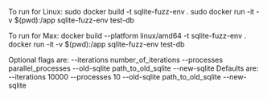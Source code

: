 To run for Linux:
sudo docker build -t sqlite-fuzz-env .
sudo docker run -it -v $(pwd):/app  sqlite-fuzz-env test-db

To run for Max:
docker build --platform linux/amd64 -t sqlite-fuzz-env .
docker run -it -v $(pwd):/app  sqlite-fuzz-env test-db

Optional flags are:
--iterations number_of_iterations --processes parallel_processes  --old-sqlite path_to_old_sqlite --new-sqlite 
Defaults are:
--iterations 10000 --processes 10  --old-sqlite path_to_old_sqlite --new-sqlite 